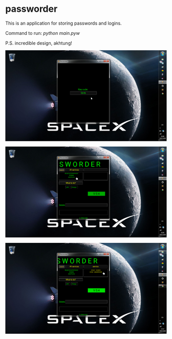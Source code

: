 # passworder
This is an application for storing passwords and logins.

Command to run: _python main.pyw_

P.S. incredible design, akhtung!

![alt text](https://github.com/ZERDICORP/passworder/blob/master/assets/screenshots/s1.png?raw=true)

![alt text](https://github.com/ZERDICORP/passworder/blob/master/assets/screenshots/s2.png?raw=true)

![alt text](https://github.com/ZERDICORP/passworder/blob/master/assets/screenshots/s3.png?raw=true)
